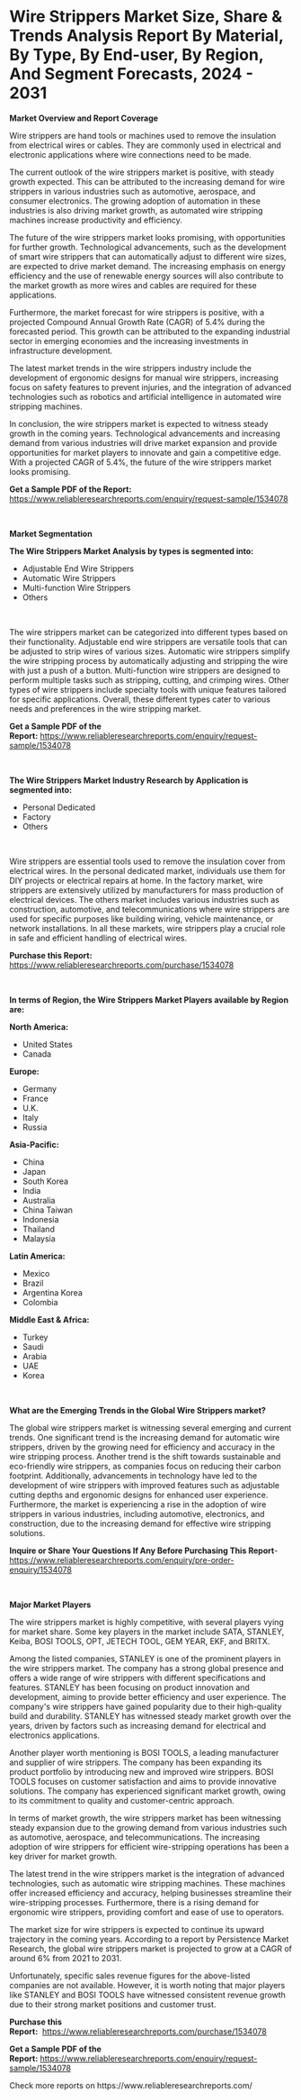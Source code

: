 <p><h1>Wire Strippers Market Size, Share & Trends Analysis Report By Material, By Type, By End-user, By Region, And Segment Forecasts, 2024 - 2031</h1></p><p><strong>Market Overview and Report Coverage</strong></p>
<p><p>Wire strippers are hand tools or machines used to remove the insulation from electrical wires or cables. They are commonly used in electrical and electronic applications where wire connections need to be made.</p><p>The current outlook of the wire strippers market is positive, with steady growth expected. This can be attributed to the increasing demand for wire strippers in various industries such as automotive, aerospace, and consumer electronics. The growing adoption of automation in these industries is also driving market growth, as automated wire stripping machines increase productivity and efficiency.</p><p>The future of the wire strippers market looks promising, with opportunities for further growth. Technological advancements, such as the development of smart wire strippers that can automatically adjust to different wire sizes, are expected to drive market demand. The increasing emphasis on energy efficiency and the use of renewable energy sources will also contribute to the market growth as more wires and cables are required for these applications.</p><p>Furthermore, the market forecast for wire strippers is positive, with a projected Compound Annual Growth Rate (CAGR) of 5.4% during the forecasted period. This growth can be attributed to the expanding industrial sector in emerging economies and the increasing investments in infrastructure development.</p><p>The latest market trends in the wire strippers industry include the development of ergonomic designs for manual wire strippers, increasing focus on safety features to prevent injuries, and the integration of advanced technologies such as robotics and artificial intelligence in automated wire stripping machines.</p><p>In conclusion, the wire strippers market is expected to witness steady growth in the coming years. Technological advancements and increasing demand from various industries will drive market expansion and provide opportunities for market players to innovate and gain a competitive edge. With a projected CAGR of 5.4%, the future of the wire strippers market looks promising.</p></p>
<p><strong>Get a Sample PDF of the Report:</strong> <a href="https://www.reliableresearchreports.com/enquiry/request-sample/1534078">https://www.reliableresearchreports.com/enquiry/request-sample/1534078</a></p>
<p>&nbsp;</p>
<p><strong>Market Segmentation</strong></p>
<p><strong>The Wire Strippers Market Analysis by types is segmented into:</strong></p>
<p><ul><li>Adjustable End Wire Strippers</li><li>Automatic Wire Strippers</li><li>Multi-function Wire Strippers</li><li>Others</li></ul></p>
<p>&nbsp;</p>
<p><p>The wire strippers market can be categorized into different types based on their functionality. Adjustable end wire strippers are versatile tools that can be adjusted to strip wires of various sizes. Automatic wire strippers simplify the wire stripping process by automatically adjusting and stripping the wire with just a push of a button. Multi-function wire strippers are designed to perform multiple tasks such as stripping, cutting, and crimping wires. Other types of wire strippers include specialty tools with unique features tailored for specific applications.  Overall, these different types cater to various needs and preferences in the wire stripping market.</p></p>
<p><strong>Get a Sample PDF of the Report:</strong>&nbsp;<a href="https://www.reliableresearchreports.com/enquiry/request-sample/1534078">https://www.reliableresearchreports.com/enquiry/request-sample/1534078</a></p>
<p>&nbsp;</p>
<p><strong>The Wire Strippers Market Industry Research by Application is segmented into:</strong></p>
<p><ul><li>Personal Dedicated</li><li>Factory</li><li>Others</li></ul></p>
<p>&nbsp;</p>
<p><p>Wire strippers are essential tools used to remove the insulation cover from electrical wires. In the personal dedicated market, individuals use them for DIY projects or electrical repairs at home. In the factory market, wire strippers are extensively utilized by manufacturers for mass production of electrical devices. The others market includes various industries such as construction, automotive, and telecommunications where wire strippers are used for specific purposes like building wiring, vehicle maintenance, or network installations. In all these markets, wire strippers play a crucial role in safe and efficient handling of electrical wires.</p></p>
<p><strong>Purchase this Report:</strong>&nbsp; <a href="https://www.reliableresearchreports.com/purchase/1534078">https://www.reliableresearchreports.com/purchase/1534078</a></p>
<p>&nbsp;</p>
<p><strong>In terms of Region, the Wire Strippers Market Players available by Region are:</strong></p>
<p>
    <p> <strong> North America: </strong>
        <ul>
            <li>United States</li>
            <li>Canada</li>
        </ul>
        </p> 
    <p> <strong> Europe: </strong>
        <ul>
            <li>Germany</li>
            <li>France</li>
            <li>U.K.</li>
            <li>Italy</li>
            <li>Russia</li>
        </ul>
        </p> 
    <p> <strong> Asia-Pacific: </strong>
        <ul>
            <li>China</li>
            <li>Japan</li>
            <li>South Korea</li>
            <li>India</li>
            <li>Australia</li>
            <li>China Taiwan</li>
            <li>Indonesia</li>
            <li>Thailand</li>
            <li>Malaysia</li>
        </ul>
        </p> 
    <p> <strong> Latin America: </strong>
        <ul>
            <li>Mexico</li>
            <li>Brazil</li>
            <li>Argentina Korea</li>
            <li>Colombia</li>
        </ul>
        </p> 
    <p> <strong> Middle East & Africa: </strong>
        <ul>
            <li>Turkey</li>
            <li>Saudi</li>
            <li>Arabia</li>
            <li>UAE</li>
            <li>Korea</li>
        </ul>
    </p>
    </p>
<p>&nbsp;</p>
<p><strong>What are the Emerging Trends in the Global Wire Strippers market?</strong></p>
<p><p>The global wire strippers market is witnessing several emerging and current trends. One significant trend is the increasing demand for automatic wire strippers, driven by the growing need for efficiency and accuracy in the wire stripping process. Another trend is the shift towards sustainable and eco-friendly wire strippers, as companies focus on reducing their carbon footprint. Additionally, advancements in technology have led to the development of wire strippers with improved features such as adjustable cutting depths and ergonomic designs for enhanced user experience. Furthermore, the market is experiencing a rise in the adoption of wire strippers in various industries, including automotive, electronics, and construction, due to the increasing demand for effective wire stripping solutions.</p></p>
<p><strong>Inquire or Share Your Questions If Any Before Purchasing This Report</strong>- <a href="https://www.reliableresearchreports.com/enquiry/pre-order-enquiry/1534078">https://www.reliableresearchreports.com/enquiry/pre-order-enquiry/1534078</a></p>
<p>&nbsp;</p>
<p><strong>Major Market Players</strong></p>
<p><p>The wire strippers market is highly competitive, with several players vying for market share. Some key players in the market include SATA, STANLEY, Keiba, BOSI TOOLS, OPT, JETECH TOOL, GEM YEAR, EKF, and BRITX.</p><p>Among the listed companies, STANLEY is one of the prominent players in the wire strippers market. The company has a strong global presence and offers a wide range of wire strippers with different specifications and features. STANLEY has been focusing on product innovation and development, aiming to provide better efficiency and user experience. The company's wire strippers have gained popularity due to their high-quality build and durability. STANLEY has witnessed steady market growth over the years, driven by factors such as increasing demand for electrical and electronics applications.</p><p>Another player worth mentioning is BOSI TOOLS, a leading manufacturer and supplier of wire strippers. The company has been expanding its product portfolio by introducing new and improved wire strippers. BOSI TOOLS focuses on customer satisfaction and aims to provide innovative solutions. The company has experienced significant market growth, owing to its commitment to quality and customer-centric approach.</p><p>In terms of market growth, the wire strippers market has been witnessing steady expansion due to the growing demand from various industries such as automotive, aerospace, and telecommunications. The increasing adoption of wire strippers for efficient wire-stripping operations has been a key driver for market growth.</p><p>The latest trend in the wire strippers market is the integration of advanced technologies, such as automatic wire stripping machines. These machines offer increased efficiency and accuracy, helping businesses streamline their wire-stripping processes. Furthermore, there is a rising demand for ergonomic wire strippers, providing comfort and ease of use to operators.</p><p>The market size for wire strippers is expected to continue its upward trajectory in the coming years. According to a report by Persistence Market Research, the global wire strippers market is projected to grow at a CAGR of around 6% from 2021 to 2031.</p><p>Unfortunately, specific sales revenue figures for the above-listed companies are not available. However, it is worth noting that major players like STANLEY and BOSI TOOLS have witnessed consistent revenue growth due to their strong market positions and customer trust.</p></p>
<p><strong>Purchase this Report:</strong>&nbsp;&nbsp;<a href="https://www.reliableresearchreports.com/purchase/1534078">https://www.reliableresearchreports.com/purchase/1534078</a></p>
<p></p>
<p><strong>Get a Sample PDF of the Report:</strong>&nbsp;<a href="https://www.reliableresearchreports.com/enquiry/request-sample/1534078">https://www.reliableresearchreports.com/enquiry/request-sample/1534078</a></p>
<p>Check more reports on https://www.reliableresearchreports.com/</p>